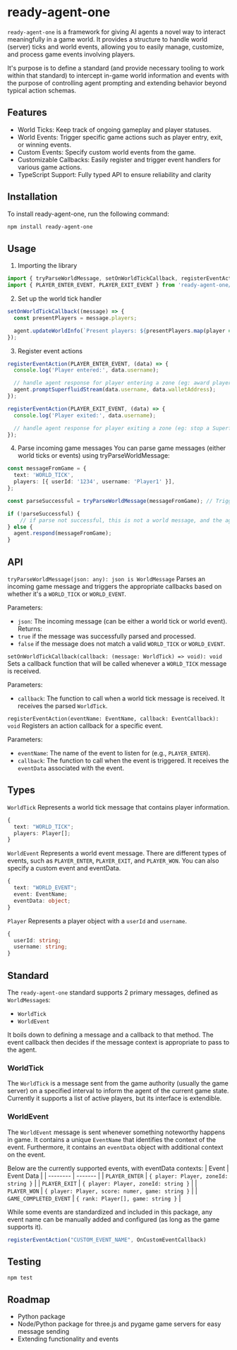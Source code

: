 # ready-agent-one

`ready-agent-one` is a framework for giving AI agents a novel way to interact meaningfully in a game world. It provides a structure to handle world (server) ticks and world events, allowing you to easily manage, customize, and process game events involving players.

It's purpose is to define a standard (and provide necessary tooling to work within that standard) to intercept in-game world information and events with the purpose of controlling agent prompting and extending behavior beyond typical action schemas.

## Features
- World Ticks: Keep track of ongoing gameplay and player statuses.
- World Events: Trigger specific game actions such as player entry, exit, or winning events.
- Custom Events: Specify custom world events from the game.
- Customizable Callbacks: Easily register and trigger event handlers for various game actions.
- TypeScript Support: Fully typed API to ensure reliability and clarity

## Installation
To install ready-agent-one, run the following command:
```bash
npm install ready-agent-one
```

## Usage
1. Importing the library
```ts
import { tryParseWorldMessage, setOnWorldTickCallback, registerEventAction } from 'ready-agent-one';
import { PLAYER_ENTER_EVENT, PLAYER_EXIT_EVENT } from 'ready-agent-one/dist/types/sharedTypes';
```

2. Set up the world tick handler
```ts
setOnWorldTickCallback((message) => {
  const presentPlayers = message.players;

  agent.updateWorldInfo(`Present players: ${presentPlayers.map(player => player.username).join(', ');}`)
});
```

3. Register event actions
```ts
registerEventAction(PLAYER_ENTER_EVENT, (data) => {
  console.log('Player entered:', data.username);

  // handle agent response for player entering a zone (eg: award player with an NFT or a Superfluid stream)
  agent.promptSuperfluidStream(data.username, data.walletAddress);
});

registerEventAction(PLAYER_EXIT_EVENT, (data) => {
  console.log('Player exited:', data.username);

  // handle agent response for player exiting a zone (eg: stop a Superfluid stream)
});
```

4. Parse incoming game messages
You can parse game messages (either world ticks or events) using tryParseWorldMessage:
```ts
const messageFromGame = {
  text: 'WORLD_TICK',
  players: [{ userId: '1234', username: 'Player1' }],
};

const parseSuccessful = tryParseWorldMessage(messageFromGame); // Triggers onWorldTick callback

if (!parseSuccessful) {
    // if parse not successful, this is not a world message, and the agent can reply as they please
} else {
  agent.respond(messageFromGame);
}
```

## API
`tryParseWorldMessage(json: any): json is WorldMessage`
Parses an incoming game message and triggers the appropriate callbacks based on whether it's a `WORLD_TICK` or `WORLD_EVENT`.

Parameters:
- `json`: The incoming message (can be either a world tick or world event).
Returns:
- `true` if the message was successfully parsed and processed.
- `false` if the message does not match a valid `WORLD_TICK` or `WORLD_EVENT`.


`setOnWorldTickCallback(callback: (message: WorldTick) => void): void`
Sets a callback function that will be called whenever a `WORLD_TICK` message is received.

Parameters:
- `callback`: The function to call when a world tick message is received. It receives the parsed `WorldTick`.


`registerEventAction(eventName: EventName, callback: EventCallback): void`
Registers an action callback for a specific event.

Parameters:
- `eventName`: The name of the event to listen for (e.g., `PLAYER_ENTER`).
- `callback`: The function to call when the event is triggered. It receives the `eventData` associated with the event.

## Types
`WorldTick`
Represents a world tick message that contains player information.

```ts
{
  text: "WORLD_TICK";
  players: Player[];
}
```


`WorldEvent`
Represents a world event message. There are different types of events, such as `PLAYER_ENTER`, `PLAYER_EXIT`, and `PLAYER_WON`.  You can also specify a custom event and eventData.

```ts
{
  text: "WORLD_EVENT";
  event: EventName;
  eventData: object;
}
```


`Player`
Represents a player object with a `userId` and `username`.

```ts
{
  userId: string;
  username: string;
}
```

## Standard
The `ready-agent-one` standard supports 2 primary messages, defined as `WorldMessage`s:
- `WorldTick`
- `WorldEvent`

It boils down to defining a message and a callback to that method.  The event callback then decides if the message context is appropriate to pass to the agent.

### WorldTick
The `WorldTick` is a message sent from the game authority (usually the game server) on a specified interval to inform the agent of the current game state.  Currently it supports a list of active players, but its interface is extendible.

### WorldEvent
The `WorldEvent` message is sent whenever something noteworthy happens in game.  It contains a unique `EventName` that identifies the context of the event.  Furthermore, it contains an `eventData` object with additional context on the event.

Below are the currently supported events, with eventData contexts:
| Event    | Event Data |
| -------- | ------- |
| `PLAYER_ENTER`  |   `{ player: Player, zoneId: string }`  |
| `PLAYER_EXIT` | `{ player: Player, zoneId: string }`     |
| `PLAYER_WON`    | `{ player: Player, score: numer, game: string }`    |
| `GAME_COMPLETED_EVENT`    | `{ rank: Player[], game: string }`    |

While some events are standardized and included in this package, any event name can be manually added and configured (as long as the game supports it).

```ts
registerEventAction("CUSTOM_EVENT_NAME", OnCustomEventCallback)
```

## Testing
`npm test`

## Roadmap
- Python package
- Node/Python package for three.js and pygame game servers for easy message sending
- Extending functionality and events
